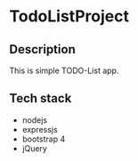 # TodoListProject
## Description
This is simple TODO-List app.


## Tech stack
- nodejs
- expressjs
- bootstrap 4
- jQuery